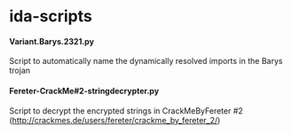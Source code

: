 # ida-scripts

#### Variant.Barys.2321.py
Script to automatically name the dynamically resolved imports in the Barys trojan

#### Fereter-CrackMe#2-stringdecrypter.py
Script to decrypt the encrypted strings in CrackMeByFereter #2 (http://crackmes.de/users/fereter/crackme_by_fereter_2/)